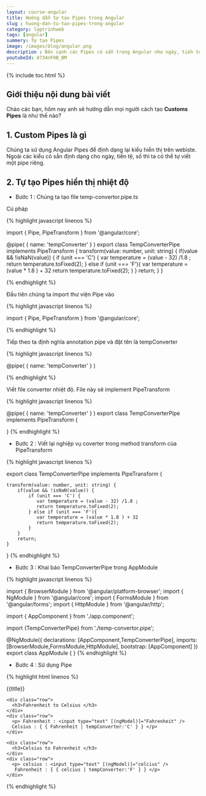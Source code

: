 ```yaml
---
layout: course-angular
title: Hướng dẫn tự tạo Pipes trong Angular 
slug : huong-dan-tu-tao-pipes-trong-angular
category: laptrinhweb
tags: [angular]
summery: Tự tạo Pipes  
image: /images/blog/angular.png
description : Bên cạnh các Pipes có sẵn trong Angular như ngày, tiền tệ, số, phần trăm thì người dùng có thể tự viết một Pipe riêng để sử dụng. Bài viết sẽ hướng dẫn bạn cách tự tạo Pipes trong dự án Angular như Pipes hiển thị nhiệt độ. Đồng thời hướng dẫn cách để sử dụng những Pipes tự tạo đó vào dự án Angular. Bài viết đưa ra các hình ảnh ví dụ minh hoạ cho cú pháp thực hiện Customs Pipes trong Angular.
youtubeId: 0734nF0B_BM
---
```


{% include toc.html %}

## **Giới thiệu nội dung bài viết**

Chào các bạn, hôm nay anh sẽ hướng dẫn mọi người cách tạo <b>Customs Pipes</b> là như thế nào? 

## **1. Custom Pipes là gì**

Chúng ta sử dụng Angular Pipes để định dạng lại kiểu hiển thị trên webiste. Ngoài các kiểu có sẵn định dạng cho ngày, tiền tệ, số thì ta có thể tự viết một pipe riêng.


## **2. Tự tạo Pipes hiển thị nhiệt độ**

- Bước 1 : Chúng ta tạo file temp-convertor.pipe.ts

Cú pháp

{% highlight javascript linenos %}

import { Pipe, PipeTransform } from '@angular/core';
 
@pipe( {
    name: 'tempConverter'
} )
export class TempConverterPipe implements PipeTransform {
    transform(value: number, unit: string) {
        if(value && !isNaN(value)) {
            if (unit === 'C') {
                var temperature = (value - 32) /1.8 ;
                return temperature.toFixed(2);
            } else if (unit === 'F'){
                var temperature = (value * 1.8 ) + 32
                return temperature.toFixed(2);
            }
        }
        return;
    }
}

{% endhighlight %} 

Đầu tiên chúng ta import thư viện Pipe vào 

{% highlight javascript linenos %}

import { Pipe, PipeTransform } from '@angular/core';

{% endhighlight %} 

Tiếp theo ta định nghĩa annotation pipe và đặt tên là tempConverter

{% highlight javascript linenos %}

@pipe( {
    name: 'tempConverter'
} )

{% endhighlight %} 

Viết file converter nhiệt độ. File này sẽ implement PipeTransform

{% highlight javascript linenos %}

@pipe( {
    name: 'tempConverter'
} )
export class TempConverterPipe implements PipeTransform {
 
 
}
{% endhighlight %} 

- Bước 2 : Viết lại nghiệp vụ coverter trong method transform của PipeTransform


{% highlight javascript linenos %}

export class TempConverterPipe implements PipeTransform {
 
    transform(value: number, unit: string) {
        if(value && !isNaN(value)) {
            if (unit === 'C') {
               var temperature = (value - 32) /1.8 ;
               return temperature.toFixed(2);
            } else if (unit === 'F'){
               var temperature = (value * 1.8 ) + 32
               return temperature.toFixed(2);
            }
        }
        return;
    }
 
}
{% endhighlight %} 

- Bước 3 : Khai báo TempConverterPipe trong AppModule

{% highlight javascript linenos %}

import { BrowserModule } from '@angular/platform-browser';
import { NgModule } from '@angular/core';
import { FormsModule } from '@angular/forms';
import { HttpModule } from '@angular/http';
 
import { AppComponent } from './app.component';
 
import {TempConverterPipe} from './temp-convertor.pipe';
 
@NgModule({
    declarations: [AppComponent,TempConverterPipe],
    imports: [BrowserModule,FormsModule,HttpModule],
    bootstrap: [AppComponent]
})
export class AppModule { }
{% endhighlight %} 

- Bước 4 : Sử dụng Pipe

{% highlight html linenos %}

<div class='card'>
  <div class='card-header'>
    <p>{{title}} </p>
  </div>
  <div class="card-body">
 
    <div class="row">
      <h3>Fahrenheit to Celsius </h3>
    </div>
    <div class="row">
      <p> Fahrenheit : <input type="text" [(ngModel)]="Fahrenheit" /> 
      Celsius : { { Fahrenheit | tempConverter:'C' } } </p>
    </div>
 
    <div class="row">
      <h3>Celsius to Fahrenheit </h3>
    </div>
    <div class="row">
      <p> celsius : <input type="text" [(ngModel)]="celcius" /> 
       Fahrenheit : { { celcius | tempConverter:'F' } } </p>
    </div>
  </div>
</div>

{% endhighlight %} 






